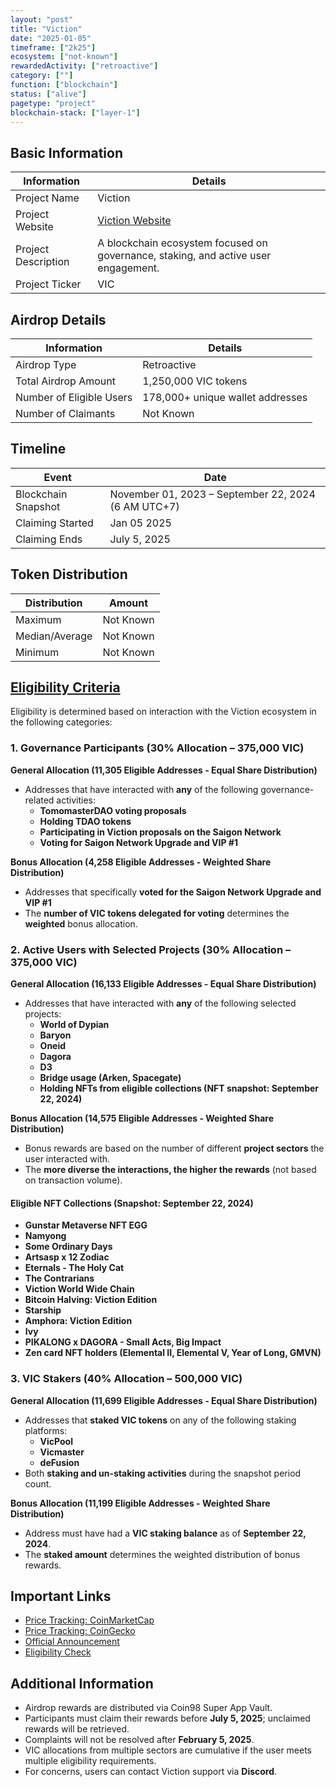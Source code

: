 ```yaml
---
layout: "post"
title: "Viction"
date: "2025-01-05"
timeframe: ["2k25"]
ecosystem: ["not-known"]
rewardedActivity: ["retroactive"]
category: [""]
function: ["blockchain"]
status: ["alive"]
pagetype: "project"
blockchain-stack: ["layer-1"]
---
```


## Basic Information

| Information         | Details                                                                            |
| ------------------- | ---------------------------------------------------------------------------------- |
| Project Name        | Viction                                                                            |
| Project Website     | [Viction Website](https://viction.xyz)                                             |
| Project Description | A blockchain ecosystem focused on governance, staking, and active user engagement. |
| Project Ticker      | VIC                                                                                |

## Airdrop Details

| Information              | Details                          |
| ------------------------ | -------------------------------- |
| Airdrop Type             | Retroactive                      |
| Total Airdrop Amount     | 1,250,000 VIC tokens             |
| Number of Eligible Users | 178,000+ unique wallet addresses |
| Number of Claimants      | Not Known                        |

## Timeline

| Event               | Date                                                |
| ------------------- | --------------------------------------------------- |
| Blockchain Snapshot | November 01, 2023 – September 22, 2024 (6 AM UTC+7) |
| Claiming Started    | Jan 05 2025                                         |
| Claiming Ends       | July 5, 2025                                        |

## Token Distribution

| Distribution   | Amount    |
| -------------- | --------- |
| Maximum        | Not Known |
| Median/Average | Not Known |
| Minimum        | Not Known |

## [Eligibility Criteria](https://blog.viction.xyz/viction-retrodrop-season-1-by-the-community-for-the-community-2/)

Eligibility is determined based on interaction with the Viction ecosystem in the following categories:

### **1. Governance Participants (30% Allocation – 375,000 VIC)**

**General Allocation (11,305 Eligible Addresses - Equal Share Distribution)**

- Addresses that have interacted with **any** of the following governance-related activities:
  - **TomomasterDAO voting proposals**
  - **Holding TDAO tokens**
  - **Participating in Viction proposals on the Saigon Network**
  - **Voting for Saigon Network Upgrade and VIP #1**

**Bonus Allocation (4,258 Eligible Addresses - Weighted Share Distribution)**

- Addresses that specifically **voted for the Saigon Network Upgrade and VIP #1**
- The **number of VIC tokens delegated for voting** determines the **weighted** bonus allocation.

### **2. Active Users with Selected Projects (30% Allocation – 375,000 VIC)**

**General Allocation (16,133 Eligible Addresses - Equal Share Distribution)**

- Addresses that have interacted with **any** of the following selected projects:
  - **World of Dypian**
  - **Baryon**
  - **Oneid**
  - **Dagora**
  - **D3**
  - **Bridge usage (Arken, Spacegate)**
  - **Holding NFTs from eligible collections (NFT snapshot: September 22, 2024)**

**Bonus Allocation (14,575 Eligible Addresses - Weighted Share Distribution)**

- Bonus rewards are based on the number of different **project sectors** the user interacted with.
- The **more diverse the interactions, the higher the rewards** (not based on transaction volume).

#### **Eligible NFT Collections (Snapshot: September 22, 2024)**

- **Gunstar Metaverse NFT EGG**
- **Namyong**
- **Some Ordinary Days**
- **Artsasp x 12 Zodiac**
- **Eternals - The Holy Cat**
- **The Contrarians**
- **Viction World Wide Chain**
- **Bitcoin Halving: Viction Edition**
- **Starship**
- **Amphora: Viction Edition**
- **Ivy**
- **PIKALONG x DAGORA - Small Acts, Big Impact**
- **Zen card NFT holders (Elemental II, Elemental V, Year of Long, GMVN)**

### **3. VIC Stakers (40% Allocation – 500,000 VIC)**

**General Allocation (11,699 Eligible Addresses - Equal Share Distribution)**

- Addresses that **staked VIC tokens** on any of the following staking platforms:
  - **VicPool**
  - **Vicmaster**
  - **deFusion**
- Both **staking and un-staking activities** during the snapshot period count.

**Bonus Allocation (11,199 Eligible Addresses - Weighted Share Distribution)**

- Address must have had a **VIC staking balance** as of **September 22, 2024**.
- The **staked amount** determines the weighted distribution of bonus rewards.

## Important Links

- [Price Tracking: CoinMarketCap](https://coinmarketcap.com/currencies/viction)
- [Price Tracking: CoinGecko](https://www.coingecko.com/en/coins/viction)
- [Official Announcement](https://blog.viction.xyz/viction-retrodrop-season-1-by-the-community-for-the-community-2/)
- [Eligibility Check](https://retrodrop.viction.xyz)

## Additional Information

- Airdrop rewards are distributed via Coin98 Super App Vault.
- Participants must claim their rewards before **July 5, 2025**; unclaimed rewards will be retrieved.
- Complaints will not be resolved after **February 5, 2025**.
- VIC allocations from multiple sectors are cumulative if the user meets multiple eligibility requirements.
- For concerns, users can contact Viction support via **Discord**.